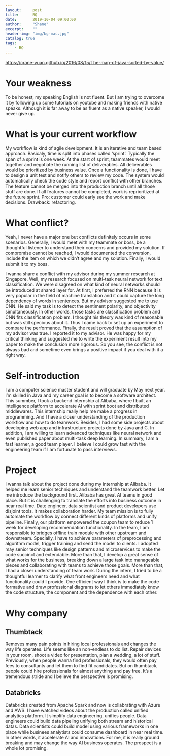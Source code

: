 ```yaml
---
layout:     post
title:      BQ
date:       2019-10-04 09:00:00
author:     "Shane"
excerpt:    ""
header-img: "img/bg-mac.jpg"
catalog: true
tags:
    - BQ
---
```

https://crane-yuan.github.io/2016/08/15/The-map-of-java-sorted-by-value/

# Your weakness
To be honest, my speaking English is not fluent. But I am trying to overcome it by following up some tutorials on youtube and making friends with native speaks. Although it is far away to be as fluent as a native speaker, I would never give up.

# What is your current workflow
My workflow is kind of agile development. It is an iterative and team based approach. Basicaly, time is split into phases called ‘sprint’. Typically the span of a sprint is one week. At the start of sprint, teammates would meet together and negotiate the running list of deliverables. All deliverables would be prioritized by business value. Once a functionality is done, I have to design a unit test and notify others to review my code. The system would automatically check the code style and report conflict with other branches. The feature cannot be merged into the production branch until all those stuff are done. If all features cannot be completed, work is reprioritized at the future sprint.
Pro: customer could early see the work and make decisions.
Drawback: refactoring.

# What conflict?
Yeah, I never have a major one but conflicts definitely occurs in some scenarios. Generally, I would meet with my teammate or boss, be a thoughtful listener to understand their concerns and provided my solution. If compromise cannot be reached, I would documented the conversion, include the item on which we didn’t agree and my solution. Finally, I would submit it to my boss.

I wanna share a conflict with my advisor during my summer research at Singapore. Well, my research focused on multi-task neural network for text classification. We were disagreed on what kind of neural networks should be introduced at shared layer for. At first, I preferred the RNN because it is very popular in the field of machine translation and it could capture the long dependency of words in sentences. But my advisor suggested me to use CNN. He said my task is to detect the sentiment polarity, and objectivity simultaneously. In other words, those tasks are classification problem and CNN fits classification problem. I thought his theory was kind of reasonable but was still specious about it. Thus I came back to set up an experiment to compare the performance. Finally, the result proved that the assumption of my advisor was true. I reported it to my advisor. He was happy for my critical thinking and suggested me to write the experiment result into my paper to make the conclusion more rigorous. So you see, the conflict is not always bad and sometime even brings a positive impact if you deal with it a right way.

# Self-introduction
I am a computer science master student and will graduate by May next year. I’m skilled in Java and my career goal is to become a software architect. This summber, I took a backend internship at Alibaba, where I built an intelligence platform to accelerate AI with sprint boot and distributed middlewares. This internship really help me make a progress in programming. And I have a closer understanding of the production workflow and how to do teamwork. Besides, I had some side projects about developing web app and infrastructure projects done by Java and C. In addition, I am willing to learn advanced techniques like neural network and even published paper about multi-task deep learning. In summary, I am a fast learner, a good team player. I believe I could grow fast with the engineering team if I am fortunate to pass interviews.

# Project
I wanna talk about the project done during my internship at Alibaba. It helped me learn senior techniques and understand the teamwork better. Let me introduce the background first. Alibaba has great AI teams in good place. But it is challenging to translate the efforts into business outcome in near real time. Date engineer, data scientist and product developers use disjoint tools. It makes collaboration harder. My team mission is to fully automate the workflow by connect different kinds of platforms and unify pipeline. Finally, our platform empowered the coupon team to reduce 1 week for developing recommendation functionality. In the team, I am responsible to bridges offline train module with other upstream and downstream. Specially, I have to achieve parameters of preprocessing and algorithm model, trigger training and send the model to clients. I adopted may senior techniques like design patterns and microservices to make the code succinct and extendable. More than that, I develop a great sense of what works for the business, breaking down a large task into manageable pieces and collaborating with teams to achieve those goals. More than that, I had a closer understanding of team work. During the intern, I tried to be a thoughtful learner to clarify what front engineers need and what functionality could I provide. One efficient way I think is to make the code formative and draw professional diagrams to let others immediately know the code structure, the component and the dependence with each other. 

# Why company

## Thumbtack
Removes many pain points in hiring local professionals and changes the way life operates. Life seems like an non-endless to do list. Repair devices in your room, shoot a video for presentation, plan a wedding, a lot of stuff. Previously, when people wanna find professionals, they would often pay fees to consultants and let them to find fit candidates. But on thumbtack, people could hire professionals for almost anything and pay free. It’s a tremendous stride and I believe the perspective is promising.

## Databricks
Databricks created from Apache Spark and now is collabrating with Azure and AWS. I have watched videos about the production called unified analytics platform. It simplify data engineering, unifies people. Data engineers could build data pipeling unifying both stream and historical datas. Data scientists could build model using various frameworks in one place while businees analytists could consume dashboard in near real time. In other words, it accelerate AI and innovations. For me, it is really ground breaking and may change the way AI business operates. The prospect is a whole lot promising.


